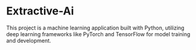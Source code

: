 # Extractive-Ai
This project is a machine learning application built with Python, utilizing deep learning frameworks like PyTorch and TensorFlow for model training and development.
